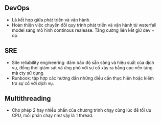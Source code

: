 ## DevOps
- Là kết hợp giữa phát triển và vận hành.
- Hoàn thiện việc chuyển đổi quy trình phát triển và vận hành từ waterfall model sang mô hình continous realease. Tăng cường liên kết giữ dev + op.
## SRE
- Site reliability engineering: đảm bảo độ sẵn sàng và hiệu suất của dịch vụ, đồng thời giảm sát và ứng phó với sự cố xảy ra bằng các nền tảng mà cty sử dụng.
- Runbook: tập hợp các hướng dẫn những điều cần thực hiện hoặc kiểm tra sự cố với dịch vụ.
## Multithreading
- Cho phép 2 hay nhiều phần của chương trình chạy cùng lúc để tối ưu CPU, mỗi phần chạy như vậy là 1 thread.